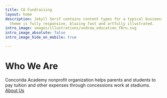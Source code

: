 ```yaml
---
title: CA Fundraising
layout: home
description: Jekyll Serif contains content types for a typical business website. The
  theme is fully responsive, blazing fast and artfully illustrated.
intro_image: images/illustrations/undraw_education_f8ru.svg
intro_image_absolute: false
intro_image_hide_on_mobile: true

---
```

# Who We Are

Concorida Academy nonprofit organization helps parents and students to pay tuition and other expenses through concessions work at stadiums. [About Us](about)